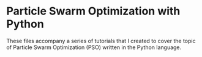 # Particle Swarm Optimization with Python

These files accompany a series of tutorials that I created to cover the topic of Particle Swarm Optimization (PSO) written in the Python language.
